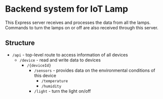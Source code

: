 # Backend system for IoT Lamp

This Express server receives and processes the data from all the lamps. Commands to turn the lamps on or off are also received through this server.

## Structure

- `/api` - top-level route to access information of all devices
    - `/device` - read and write data to devices
        - `/{deviceId}`
            - `/sensors` - provides data on the environmental conditions of this device
                - `/temperature`
                - `/humidity`
            - `/light` - turn the light on/off

